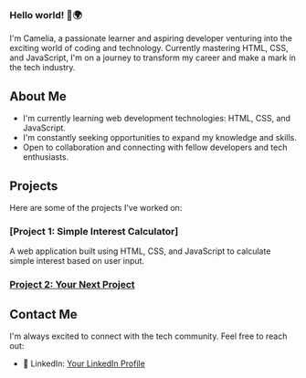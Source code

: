 ### Hello world! 👋🌍

I'm Camelia, a passionate learner and aspiring developer venturing into the exciting world of coding and technology.
Currently mastering HTML, CSS, and JavaScript, I'm on a journey to transform my career and make a mark in the tech industry.

## About Me
- I'm currently learning web development technologies: HTML, CSS, and JavaScript.
- I'm constantly seeking opportunities to expand my knowledge and skills.
- Open to collaboration and connecting with fellow developers and tech enthusiasts.

## Projects

Here are some of the projects I've worked on:

### [Project 1: Simple Interest Calculator]

A web application built using HTML, CSS, and JavaScript to calculate simple interest based on user input.

### [Project 2: Your Next Project](link_to_project_2)


## Contact Me

I'm always excited to connect with the tech community. Feel free to reach out:

- 💼 LinkedIn: [Your LinkedIn Profile](link_to_linkedin_profile)
